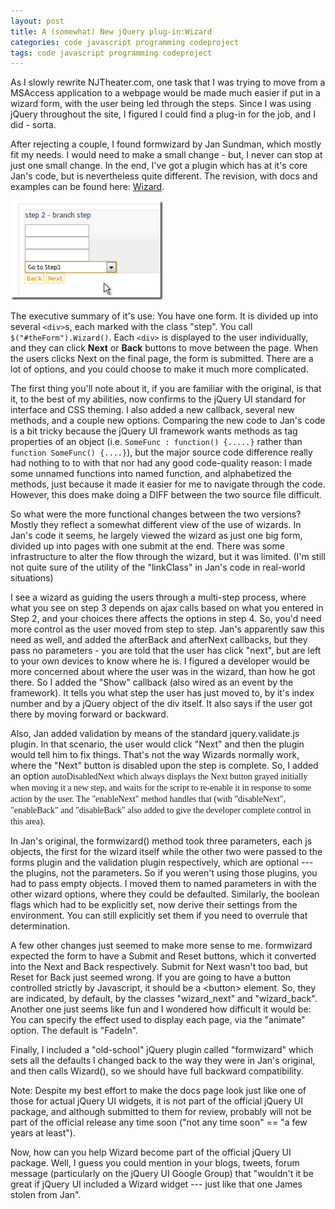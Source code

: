 ```yaml
---
layout: post
title: A (somewhat) New jQuery plug-in:Wizard
categories: code javascript programming codeproject
tags: code javascript programming codeproject
---
```


  
As I slowly rewrite NJTheater.com, one task that I was trying to move from a MSAccess application to a webpage would be made much easier if put in a wizard form, with the user being led through the steps.  Since I was using jQuery throughout the site, I figured I could find a plug-in for the job, and I did - sorta.

After rejecting a couple, I found formwizard by Jan Sundman, which mostly fit my needs.  I would need to make a small change - but, I never can stop at just one small change.   In the end, I've got a plugin which has at it's core Jan's code, but is nevertheless quite different.  The revision, with docs and examples can be found here: [Wizard](http://www.noveltheory.com/Wizard). 

[![WizardStep](/images/WizardStep_thumb_44BBCC37.png)](/images/WizardStep_4BDB08AF.png)

The executive summary of it's use:  You have one form.  It is divided up into several `<div>`s, each marked with the class "step".  You call `$("#theForm").Wizard()`.  Each `<div>` is displayed to the user individually, and they can click **Next** or **Back** buttons to move between the page.  When the users clicks Next on the final page, the form is submitted.  There are a lot of options, and you could choose to make it much more complicated.

The first thing you'll note about it, if you are familiar with the original, is that it, to the best of my abilities, now confirms to the jQuery UI standard for interface and CSS theming. I also added a new callback, several new methods, and a couple new options.  Comparing the new code to Jan's code is a bit tricky because the jQuery UI framework wants methods as tag properties of an object (i.e. `SomeFunc : function() {.....}`  rather than `function SomeFunc() {....}`), but the major source code difference really had nothing to to with that nor had any good code-quality reason:  I made some unnamed functions into named function, and alphabetized the methods, just because it made it easier for me to navigate through the code.   However, this does make doing a DIFF between the two source file difficult.

So what were the more functional changes between the two versions?   Mostly they reflect a somewhat different view of the use of wizards.  In Jan's code it seems, he largely viewed the wizard as just one big form, divided up into pages with one submit at the end.  There was some infrastructure to alter the flow through the wizard, but it was limited.  (I'm still not quite sure of the utility of the "linkClass" in Jan's code in real-world situations)

I see a wizard as guiding the users through a multi-step process, where what you see on step 3 depends on ajax calls based on what you entered in Step 2, and your choices there affects the options in step 4.   So, you'd need more control as the user moved from step to step.  Jan's apparently saw this need as well, and added the afterBack and afterNext callbacks, but they pass no parameters - you are told that the user has click "next", but are left to your own devices to know where he is. I figured a developer would be more concerned about where the user was in the wizard, than how he got there.   So I added the "Show" callback (also wired as an event by the framework).  It tells you what step the user has just moved to, by it's index number and by a jQuery object of the div itself.  It also says if the user got there by moving forward or backward.</p>
<p>Also, Jan added validation by means of the standard jquery.validate.js plugin.  In that scenario,  the user would click "Next" and then the plugin would tell him to fix things.   That's not the way Wizards normally work, where the "Next" button is disabled upon the step is complete.  So, I added an option <font face="Consolas">autoDisabledNext </font><font face="tre">which always displays the Next button grayed initially when moving it a new step, and waits for the script to re-enable it in response to some action by the user.  The "enableNext" method handles that (with "disableNext", "enableBack" and "disableBack" also added to give the developer complete control in this area).</font></p>
<p>In Jan's original, the formwizard() method took three parameters, each js objects, the first for the wizard itself while the other two were passed to the forms plugin and the validation plugin respectively, which are optional --- the plugins, not the parameters.  So if you weren't using those plugins, you had to pass empty objects.  I moved them to named parameters in with the other wizard options, where they could be defaulted. Similarly, the boolean flags which had to be explicitly set, now derive their settings from the environment. You can still explicitly set them if you need to overrule that determination.</p>
<p>A few other changes just seemed to make more sense to me. formwizard expected the form to have a Submit and Reset buttons, which it converted into the Next and Back respectively.  Submit for Next wasn't too bad, but Reset for Back just seemed wrong.  If you are going to have a button controlled strictly by Javascript, it should be a &lt;button&gt; element.  So, they are indicated, by default, by the classes "wizard_next" and "wizard_back".   Another one just seems like fun and I wondered how difficult it would be: You can specify the effect used to display each page, via the "animate" option.  The default is "FadeIn".</p>
<p>Finally, I included a "old-school" jQuery plugin called "formwizard" which sets all the defaults I changed back to the way they were in Jan's original, and then calls Wizard(), so we should have full backward compatibility.</p>
<p>Note: Despite my best effort to make the docs page look just like one of those for actual jQuery UI widgets, it is not part of the official jQuery UI package, and although submitted to them for review, probably will not be part of the official release any time soon ("not any time soon" == "a few years at least").  </p>
<p>Now, how can you help Wizard become part of the official jQuery UI package.  Well, I guess you could mention in your blogs, tweets, forum message (particularly on the jQuery UI Google Group) that "wouldn't it be great if jQuery UI included a Wizard widget --- just like that one James stolen from Jan".</p>